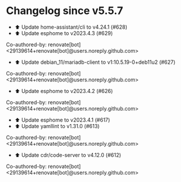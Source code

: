 # Changelog since v5.5.7
- ⬆️ Update home-assistant/cli to v4.24.1 (#628) 
- ⬆️ Update esphome to v2023.4.3 (#629)

Co-authored-by: renovate[bot] <29139614+renovate[bot]@users.noreply.github.com> 
- ⬆️ Update debian_11/mariadb-client to v1:10.5.19-0+deb11u2 (#627)

Co-authored-by: renovate[bot] <29139614+renovate[bot]@users.noreply.github.com> 
- ⬆️ Update esphome to v2023.4.2 (#626)

Co-authored-by: renovate[bot] <29139614+renovate[bot]@users.noreply.github.com> 
- ⬆️ Update esphome to v2023.4.1 (#617) 
- ⬆️ Update yamllint to v1.31.0 (#613)

Co-authored-by: renovate[bot] <29139614+renovate[bot]@users.noreply.github.com> 
- ⬆️ Update cdr/code-server to v4.12.0 (#612)

Co-authored-by: renovate[bot] <29139614+renovate[bot]@users.noreply.github.com> 
